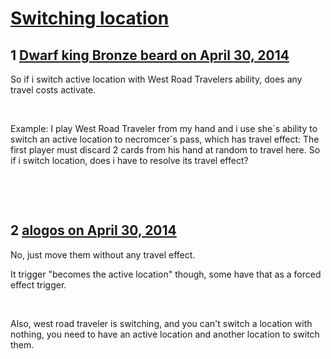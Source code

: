 # [Switching location](https://community.fantasyflightgames.com/topic/105150-switching-location/)

## 1 [Dwarf king Bronze beard on April 30, 2014](https://community.fantasyflightgames.com/topic/105150-switching-location/?do=findComment&comment=1067632)

So if i switch active location with West Road Travelers ability, does any travel costs activate.

 

Example: I play West Road Traveler from my hand and i use she´s ability to switch an active location to necromcer´s pass, which has travel effect: The first player must discard 2 cards from his hand at random to travel here. So if i switch location, does i have to resolve its travel effect?

 

 

## 2 [alogos on April 30, 2014](https://community.fantasyflightgames.com/topic/105150-switching-location/?do=findComment&comment=1067746)

No, just move them without any travel effect.

It trigger "becomes the active location" though, some have that as a forced effect trigger.

 

Also, west road traveler is switching, and you can't switch a location with nothing, you need to have an active location and another location to switch them.

